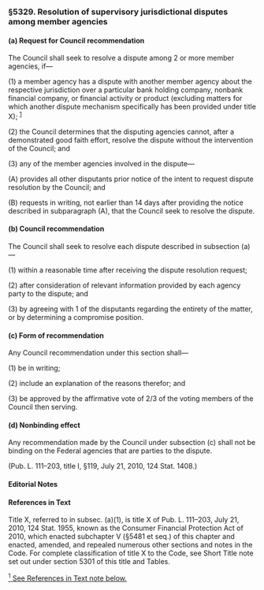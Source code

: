 ### §5329. Resolution of supervisory jurisdictional disputes among member agencies ###

#### (a) Request for Council recommendation ####

The Council shall seek to resolve a dispute among 2 or more member agencies, if—

(1) a member agency has a dispute with another member agency about the respective jurisdiction over a particular bank holding company, nonbank financial company, or financial activity or product (excluding matters for which another dispute mechanism specifically has been provided under title X); <sup><a href="#5329_1_target" name="5329_1">1</a></sup>

(2) the Council determines that the disputing agencies cannot, after a demonstrated good faith effort, resolve the dispute without the intervention of the Council; and

(3) any of the member agencies involved in the dispute—

(A) provides all other disputants prior notice of the intent to request dispute resolution by the Council; and

(B) requests in writing, not earlier than 14 days after providing the notice described in subparagraph (A), that the Council seek to resolve the dispute.

#### (b) Council recommendation ####

The Council shall seek to resolve each dispute described in subsection (a)—

(1) within a reasonable time after receiving the dispute resolution request;

(2) after consideration of relevant information provided by each agency party to the dispute; and

(3) by agreeing with 1 of the disputants regarding the entirety of the matter, or by determining a compromise position.

#### (c) Form of recommendation ####

Any Council recommendation under this section shall—

(1) be in writing;

(2) include an explanation of the reasons therefor; and

(3) be approved by the affirmative vote of 2/3 of the voting members of the Council then serving.

#### (d) Nonbinding effect ####

Any recommendation made by the Council under subsection (c) shall not be binding on the Federal agencies that are parties to the dispute.

(Pub. L. 111–203, title I, §119, July 21, 2010, 124 Stat. 1408.)

#### **Editorial Notes** ####

#### References in Text ####

Title X, referred to in subsec. (a)(1), is title X of Pub. L. 111–203, July 21, 2010, 124 Stat. 1955, known as the Consumer Financial Protection Act of 2010, which enacted subchapter V (§5481 et seq.) of this chapter and enacted, amended, and repealed numerous other sections and notes in the Code. For complete classification of title X to the Code, see Short Title note set out under section 5301 of this title and Tables.

[<sup>1</sup> See References in Text note below.](#5329_1)